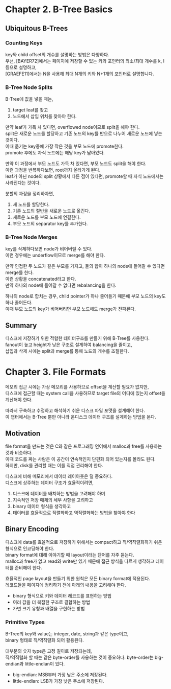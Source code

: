 # Chapter 2. B-Tree Basics
## Ubiquitous B-Trees
### Counting Keys
key와 child offset의 개수를 설명하는 방법은 다양하다.<br>
우선, [BAYER72]에서는 페이지에 저장할 수 있는 키와 포인터의 최소/최대 개수를 k, l 등으로 설명하고,<br>
[GRAEFE11]에서는 N을 사용해 최대 N개의 키와 N+1개의 포인터로 설명합니다.

### B-Tree Node Splits
B-Tree에 값을 넣을 때는,
1. target leaf를 찾고
2. 노드에서 삽입 위치를 찾아야 한다.

만약 leaf가 가득 차 있다면, overflowed node이므로 split을 해야 한다.<br>
split은 새로운 노드를 할당하고 기존 노드의 key를 반으로 나누어 새로운 노드에 넣는 것이다.<br>
이때 옮기는 key중에 가장 작은 것을 부모 노드에 promote한다.<br>
promote 후에도 자식 노드에는 해당 key가 남아있다.<br>   

만약 이 과정에서 부모 노드도 가득 차 있다면, 부모 노드도 split을 해야 한다.<br>
이런 과정을 반복하다보면, root까지 올라가게 된다.<br>
leaf가 아닌 node의 split 상황에서 다른 점이 있다면, promote할 때 자식 노드에서는 사라진다는 것이다.<br>

분할의 과정을 정리하자면,
1. 새 노드를 할당한다.
2. 기존 노드의 절반을 새로운 노드로 옮긴다.
3. 새로운 노드를 부모 노드에 연결한다.
4. 부모 노드의 separator key를 추가한다.

### B-Tree Node Merges
key를 삭제하다보면 node가 비어버릴 수 있다.<br>
이런 경우에는 underflow이므로 merge를 해야 한다.<br>

만약 인접한 두 노드가 같은 부모를 가지고, 둘의 합이 하나의 node에 들어갈 수 있다면 merge를 한다.<br>
이런 상황을 concatenated라고 한다.<br>
만약 하나의 node에 들어갈 수 없다면 rebalancing을 한다.

하나의 node로 합치는 경우, child pointer가 하나 줄어들기 때문에 부모 노드의 key도 하나 줄어든다.<br>
이때 부모 노드의 key가 비어버리면 부모 노드에도 merge가 전파된다.<br>

## Summary
디스크에 저장하기 위한 적합한 데이터구조를 만들기 위해 B-Tree를 사용한다.<br>
fanout이 높고 height가 낮은 구조로 설계하여 balancing을 줄이고,<br>
삽입과 삭제 시에는 split과 merge를 통해 노드의 개수를 조절한다.<br>

# Chapter 3. File Formats
메모리 접근 시에는 가상 메모리를 사용하므로 offset을 계산할 필요가 없지만,<br>
디스크에 접근할 때는 system call을 사용하므로 target file의 어디에 있는지 offset을 계산해야 한다.<br>

따라서 구축하고 수정하고 해석하기 쉬운 디스크 파일 포맷을 설계해야 한다.<br>
이 챕터에서는 B-Tree 뿐만 아니라 온디스크 데이터 구조를 설계하는 방법을 본다.

## Motivation
file format을 만드는 것은 C와 같은 프로그래밍 언어에서 malloc과 free를 사용하는 것과 비슷하다.<br>
이때 코드를 짜는 사람은 이 공간이 연속적인지 단편화 되어 있는지를 몰라도 된다.<br>
하지만, disk를 관리할 때는 이를 직접 관리해야 한다.<br>

디스크에 비해 메모리에서 데이터 레이아웃은 덜 중요하다.<br>
디스크에 상주하는 데이터 구조가 효율적이려면,<br>
1. 디스크에 데이터를 배치하는 방법을 고려해야 하며
2. 지속적인 저장 매체의 세부 사항을 고려하고
3. binary 데이터 형식을 생각하고
4. 데이터를 효율적으로 직렬화하고 역직렬화하는 방법을 찾아야 한다

## Binary Encoding 
디스크에 data를 효율적으로 저장하기 위해서는 compact하고 직/역직렬화하기 쉬운 형식으로 인코딩해야 한다.<br>
binary format에 대해 이야기할 때 layout이라는 단어를 자주 듣는다.<br>
malloc과 free가 없고 read와 write만 있기 때문에 접근 방식을 다르게 생각하고 데이터를 준비해야 한다.<br>

효율적인 page layout을 만들기 위한 원칙은 모든 binary format에 적용된다.<br>
레코드들을 페이지에 정리하기 전에 아래의 내용을 고려해야 한다.<br>
- binary 형식으로 키와 데이터 레코드를 표현하는 방법
- 여러 값을 더 복잡한 구조로 결합하는 방법
- 가변 크기 유형과 배열을 구현하는 방법

### Primitive Types
B-Tree의 key와 value는 integer, date, string과 같은 type이고,<br>
binary 형태로 직/역직렬화 되어 활용된다.<br>

대부분의 숫자 type은 고정 길이로 저장되는데,<br>
직/역직렬화 할 때는 같은 byte-order를 사용하는 것이 중요하다.
byte-order는 big-endian과 little-endian이 있다.<br>
- big-endian: MSB부터 가장 낮은 주소에 저장된다.<br>
- little-endian: LSB가 가장 낮은 주소에 저장된다.

